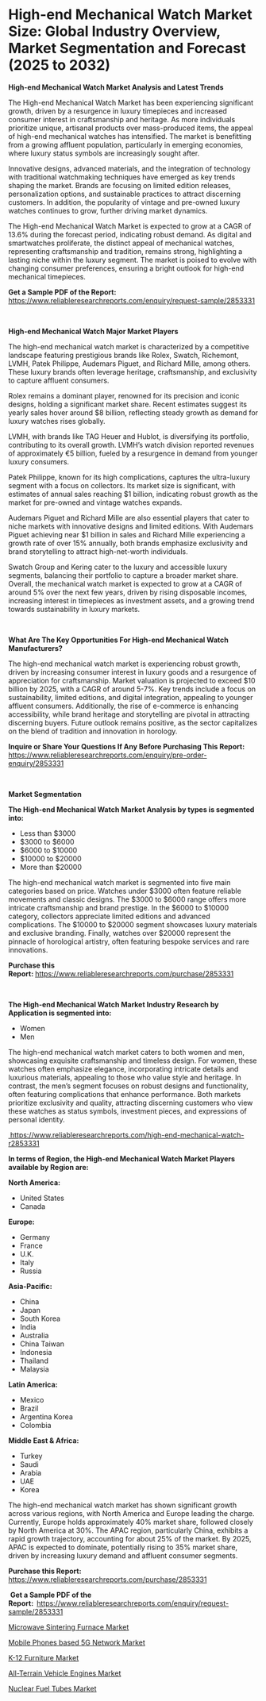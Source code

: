 <p><h1>High-end Mechanical Watch Market Size: Global Industry Overview, Market Segmentation and Forecast (2025 to 2032)</h1></p><p><strong>High-end Mechanical Watch Market Analysis and Latest Trends</strong></p>
<p><p>The High-end Mechanical Watch Market has been experiencing significant growth, driven by a resurgence in luxury timepieces and increased consumer interest in craftsmanship and heritage. As more individuals prioritize unique, artisanal products over mass-produced items, the appeal of high-end mechanical watches has intensified. The market is benefitting from a growing affluent population, particularly in emerging economies, where luxury status symbols are increasingly sought after.</p><p>Innovative designs, advanced materials, and the integration of technology with traditional watchmaking techniques have emerged as key trends shaping the market. Brands are focusing on limited edition releases, personalization options, and sustainable practices to attract discerning customers. In addition, the popularity of vintage and pre-owned luxury watches continues to grow, further driving market dynamics.</p><p>The High-end Mechanical Watch Market is expected to grow at a CAGR of 13.6% during the forecast period, indicating robust demand. As digital and smartwatches proliferate, the distinct appeal of mechanical watches, representing craftsmanship and tradition, remains strong, highlighting a lasting niche within the luxury segment. The market is poised to evolve with changing consumer preferences, ensuring a bright outlook for high-end mechanical timepieces.</p></p>
<p><strong>Get a Sample PDF of the Report:&nbsp;</strong> <a href="https://www.reliableresearchreports.com/enquiry/request-sample/2853331?utm_campaign=34&utm_medium=2&utm_source=Github&utm_content=ia&utm_term=11032025&utm_id=high-end-mechanical-watch">https://www.reliableresearchreports.com/enquiry/request-sample/2853331</a></p>
<p>&nbsp;</p>
<p><strong>High-end Mechanical Watch Major Market Players</strong></p>
<p><p>The high-end mechanical watch market is characterized by a competitive landscape featuring prestigious brands like Rolex, Swatch, Richemont, LVMH, Patek Philippe, Audemars Piguet, and Richard Mille, among others. These luxury brands often leverage heritage, craftsmanship, and exclusivity to capture affluent consumers.</p><p>Rolex remains a dominant player, renowned for its precision and iconic designs, holding a significant market share. Recent estimates suggest its yearly sales hover around $8 billion, reflecting steady growth as demand for luxury watches rises globally.</p><p>LVMH, with brands like TAG Heuer and Hublot, is diversifying its portfolio, contributing to its overall growth. LVMH’s watch division reported revenues of approximately €5 billion, fueled by a resurgence in demand from younger luxury consumers.</p><p>Patek Philippe, known for its high complications, captures the ultra-luxury segment with a focus on collectors. Its market size is significant, with estimates of annual sales reaching $1 billion, indicating robust growth as the market for pre-owned and vintage watches expands.</p><p>Audemars Piguet and Richard Mille are also essential players that cater to niche markets with innovative designs and limited editions. With Audemars Piguet achieving near $1 billion in sales and Richard Mille experiencing a growth rate of over 15% annually, both brands emphasize exclusivity and brand storytelling to attract high-net-worth individuals.</p><p>Swatch Group and Kering cater to the luxury and accessible luxury segments, balancing their portfolio to capture a broader market share. Overall, the mechanical watch market is expected to grow at a CAGR of around 5% over the next few years, driven by rising disposable incomes, increasing interest in timepieces as investment assets, and a growing trend towards sustainability in luxury markets.</p></p>
<p>&nbsp;</p>
<p><strong>What Are The Key Opportunities For High-end Mechanical Watch Manufacturers?</strong></p>
<p><p>The high-end mechanical watch market is experiencing robust growth, driven by increasing consumer interest in luxury goods and a resurgence of appreciation for craftsmanship. Market valuation is projected to exceed $10 billion by 2025, with a CAGR of around 5-7%. Key trends include a focus on sustainability, limited editions, and digital integration, appealing to younger affluent consumers. Additionally, the rise of e-commerce is enhancing accessibility, while brand heritage and storytelling are pivotal in attracting discerning buyers. Future outlook remains positive, as the sector capitalizes on the blend of tradition and innovation in horology.</p></p>
<p><strong>Inquire or Share Your Questions If Any Before Purchasing This Report:</strong> <a href="https://www.reliableresearchreports.com/enquiry/pre-order-enquiry/2853331?utm_campaign=34&utm_medium=2&utm_source=Github&utm_content=ia&utm_term=11032025&utm_id=high-end-mechanical-watch">https://www.reliableresearchreports.com/enquiry/pre-order-enquiry/2853331</a></p>
<p>&nbsp;</p>
<p><strong>Market Segmentation</strong></p>
<p><strong>The High-end Mechanical Watch Market Analysis by types is segmented into:</strong></p>
<p><ul><li>Less than $3000</li><li>$3000 to $6000</li><li>$6000 to $10000</li><li>$10000 to $20000</li><li>More than $20000</li></ul></p>
<p><p>The high-end mechanical watch market is segmented into five main categories based on price. Watches under $3000 often feature reliable movements and classic designs. The $3000 to $6000 range offers more intricate craftsmanship and brand prestige. In the $6000 to $10000 category, collectors appreciate limited editions and advanced complications. The $10000 to $20000 segment showcases luxury materials and exclusive branding. Finally, watches over $20000 represent the pinnacle of horological artistry, often featuring bespoke services and rare innovations.</p></p>
<p><strong>Purchase this Report:&nbsp;</strong><a href="https://www.reliableresearchreports.com/purchase/2853331?utm_campaign=34&utm_medium=2&utm_source=Github&utm_content=ia&utm_term=11032025&utm_id=high-end-mechanical-watch">https://www.reliableresearchreports.com/purchase/2853331</a></p>
<p>&nbsp;</p>
<p><strong>The High-end Mechanical Watch Market Industry Research by Application is segmented into:</strong></p>
<p><ul><li>Women</li><li>Men</li></ul></p>
<p><p>The high-end mechanical watch market caters to both women and men, showcasing exquisite craftsmanship and timeless design. For women, these watches often emphasize elegance, incorporating intricate details and luxurious materials, appealing to those who value style and heritage. In contrast, the men’s segment focuses on robust designs and functionality, often featuring complications that enhance performance. Both markets prioritize exclusivity and quality, attracting discerning customers who view these watches as status symbols, investment pieces, and expressions of personal identity.</p></p>
<p><a href="https://www.reliableresearchreports.com/high-end-mechanical-watch-r2853331?utm_campaign=34&utm_medium=2&utm_source=Github&utm_content=ia&utm_term=11032025&utm_id=high-end-mechanical-watch">&nbsp;https://www.reliableresearchreports.com/high-end-mechanical-watch-r2853331</a></p>
<p><strong>In terms of Region, the High-end Mechanical Watch Market Players available by Region are:</strong></p>
<p>
    <p> <strong> North America: </strong>
        <ul>
            <li>United States</li>
            <li>Canada</li>
        </ul>
        </p> 
    <p> <strong> Europe: </strong>
        <ul>
            <li>Germany</li>
            <li>France</li>
            <li>U.K.</li>
            <li>Italy</li>
            <li>Russia</li>
        </ul>
        </p> 
    <p> <strong> Asia-Pacific: </strong>
        <ul>
            <li>China</li>
            <li>Japan</li>
            <li>South Korea</li>
            <li>India</li>
            <li>Australia</li>
            <li>China Taiwan</li>
            <li>Indonesia</li>
            <li>Thailand</li>
            <li>Malaysia</li>
        </ul>
        </p> 
    <p> <strong> Latin America: </strong>
        <ul>
            <li>Mexico</li>
            <li>Brazil</li>
            <li>Argentina Korea</li>
            <li>Colombia</li>
        </ul>
        </p> 
    <p> <strong> Middle East & Africa: </strong>
        <ul>
            <li>Turkey</li>
            <li>Saudi</li>
            <li>Arabia</li>
            <li>UAE</li>
            <li>Korea</li>
        </ul>
    </p>
    </p>
<p><p>The high-end mechanical watch market has shown significant growth across various regions, with North America and Europe leading the charge. Currently, Europe holds approximately 40% market share, followed closely by North America at 30%. The APAC region, particularly China, exhibits a rapid growth trajectory, accounting for about 25% of the market. By 2025, APAC is expected to dominate, potentially rising to 35% market share, driven by increasing luxury demand and affluent consumer segments.</p></p>
<p><strong>Purchase this Report: </strong><a href="https://www.reliableresearchreports.com/purchase/2853331?utm_campaign=34&utm_medium=2&utm_source=Github&utm_content=ia&utm_term=11032025&utm_id=high-end-mechanical-watch">https://www.reliableresearchreports.com/purchase/2853331</a></p>
<p>&nbsp;<strong>Get a Sample PDF of the Report:&nbsp;&nbsp;</strong><a href="https://www.reliableresearchreports.com/enquiry/request-sample/2853331?utm_campaign=34&utm_medium=2&utm_source=Github&utm_content=ia&utm_term=11032025&utm_id=high-end-mechanical-watch">https://www.reliableresearchreports.com/enquiry/request-sample/2853331</a></p>
<p><strong></strong></p>
<p><p><a href="https://github.com/dahcheeviola/Market-Research-Report-List-1/blob/main/microwave-sintering-furnace-market.md?utm_campaign=34&utm_medium=2&utm_source=Github&utm_content=ia&utm_term=11032025&utm_id=high-end-mechanical-watch">Microwave Sintering Furnace Market</a></p><p><a href="https://github.com/rahu1506/Market-Research-Report-List-7/blob/main/mobile-phones-based-5g-network-market.md?utm_campaign=34&utm_medium=2&utm_source=Github&utm_content=ia&utm_term=11032025&utm_id=high-end-mechanical-watch">Mobile Phones based 5G Network Market</a></p><p><a href="https://github.com/FassouRP/Market-Research-Report-List-7/blob/main/k-12-furniture-market.md?utm_campaign=34&utm_medium=2&utm_source=Github&utm_content=ia&utm_term=11032025&utm_id=high-end-mechanical-watch">K-12 Furniture Market</a></p><p><a href="https://github.com/marrahcerpas05/Market-Research-Report-List-1/blob/main/all-terrain-vehicle-engines-market.md?utm_campaign=34&utm_medium=2&utm_source=Github&utm_content=ia&utm_term=11032025&utm_id=high-end-mechanical-watch">All-Terrain Vehicle Engines Market</a></p><p><a href="https://github.com/dichkotuanny/Market-Research-Report-List-1/blob/main/nuclear-fuel-tubes-market.md?utm_campaign=34&utm_medium=2&utm_source=Github&utm_content=ia&utm_term=11032025&utm_id=high-end-mechanical-watch">Nuclear Fuel Tubes Market</a></p></p>